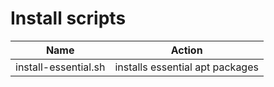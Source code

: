 # Install scripts


| Name                  | Action                          |
| --------------------- | ------------------------------- |
| install-essential.sh  | installs essential apt packages |


